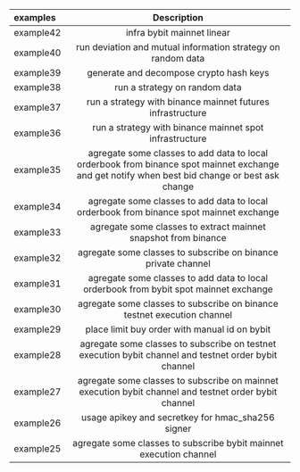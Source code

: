 | examples | Description |
|:-----------|:------------:|
| example42     |   infra bybit mainnet linear     |
| example40     |   run deviation and mutual information strategy on random data     |
| example39     |   generate and decompose crypto hash keys  |
| example38     |   run a strategy on random data |
| example37     |   run a strategy with binance mainnet futures infrastructure |
| example36     |   run a strategy with binance mainnet spot infrastructure |
| example35     |   agregate some classes to add data to local orderbook from binance spot mainnet exchange and get notify when best bid change or best ask change|
| example34     |   agregate some classes to add data to local orderbook from binance spot mainnet exchange     |
| example33     |   agregate some classes to extract mainnet snapshot from binance    |
| example32     |   agregate some classes to subscribe on binance private channel    |
| example31     |   agregate some classes to add data to local orderbook from bybit spot mainnet exchange     |
| example30     |   agregate some classes to subscribe on binance testnet execution channel   |
| example29     |   place limit buy order with manual id on bybit    |
| example28     |   agregate some classes to subscribe on testnet execution bybit channel and testnet order bybit channel   |
| example27     |   agregate some classes to subscribe on mainnet execution bybit channel and testnet order bybit channel   |
| example26     |   usage apikey and secretkey for hmac_sha256 signer   |
| example25     |   agregate some classes to subscribe bybit mainnet execution channel   |
